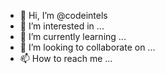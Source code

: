 - 👋 Hi, I’m @codeintels
- 👀 I’m interested in ...
- 🌱 I’m currently learning ...
- 💞️ I’m looking to collaborate on ...
- 📫 How to reach me ...

<!---
codeintels/codeintels is a ✨ special ✨ repository because its `README.md` (this file) appears on your GitHub profile.
You can click the Preview link to take a look at your changes.
--->
